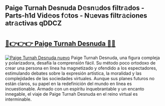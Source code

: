 ## Paige Turnah Desnuda D𝚎sn𝚞dos filtr𝚊dos - Parts-h1d Vid𝚎os f𝚘tos - N𝚞evas filtr𝚊ciones atr𝚊ctivas qDDCZ

# <h2><a href="http://mbbmxgq.tromn.icu/?c=Paige+Turnah+Desnuda">🔗👉👉👉 Paige Turnah Desnuda 🔗🔗</a></h2>

[![Paige Turnah Desnuda nuevo](https://i.imgur.com/pEAQMta.gif)](http://mbbmxgq.tromn.icu/?c=Paige+Turnah+Desnuda)
Paige Turnah Desnuda, una figura compleja y polarizadora, desafía la comprensión fácil. Su método poco ortodoxo de crear una persona en línea ha magnetizado y ofendido a los espectadores, estimulando debates sobre la expresión artística, la moralidad y las complejidades de las sociedades virtuales. Aunque sus planes futuros no están claros, su papel en la redefinición del mundo en línea es incuestionable. Armado con un espíritu inquebrantable y un encanto innegable, el viaje de Paige Turnah Desnuda en el reino virtual es interminable.
